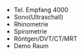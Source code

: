 - Tel. Empfang 4000
- Sono(Ultraschall)
- Rhinometrie
- Spirometrie
- Röntgen/DVT/CT/MRT
- Demo Raum

